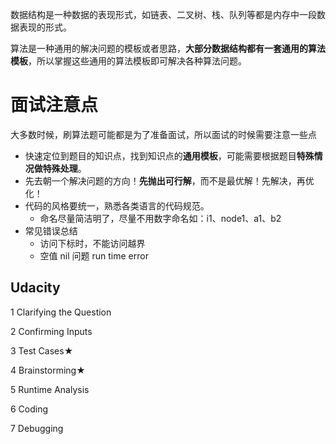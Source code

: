 数据结构是一种数据的表现形式，如链表、二叉树、栈、队列等都是内存中一段数据表现的形式。 

算法是一种通用的解决问题的模板或者思路，**大部分数据结构都有一套通用的算法模板**，所以掌握这些通用的算法模板即可解决各种算法问题。



# 面试注意点

大多数时候，刷算法题可能都是为了准备面试，所以面试的时候需要注意一些点

- 快速定位到题目的知识点，找到知识点的**通用模板**，可能需要根据题目**特殊情况做特殊处理**。
- 先去朝一个解决问题的方向！**先抛出可行解**，而不是最优解！先解决，再优化！
- 代码的风格要统一，熟悉各类语言的代码规范。
  - 命名尽量简洁明了，尽量不用数字命名如：i1、node1、a1、b2
- 常见错误总结
  - 访问下标时，不能访问越界
  - 空值 nil 问题 run time error



## Udacity

1 Clarifying the Question

2 Confirming Inputs

3 Test Cases★

4 Brainstorming★

5 Runtime Analysis

6 Coding

7 Debugging